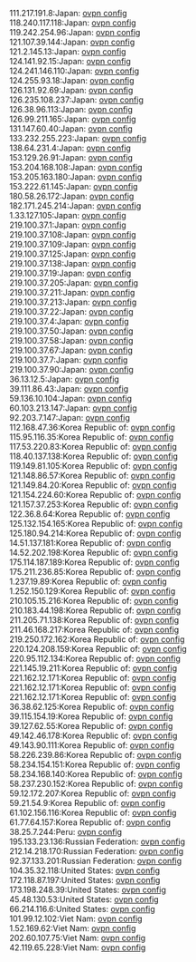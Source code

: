 111.217.191.8:Japan: [ovpn config](vpn/111_217_191_8.ovpn)  
118.240.117.118:Japan: [ovpn config](vpn/118_240_117_118.ovpn)  
119.242.254.96:Japan: [ovpn config](vpn/119_242_254_96.ovpn)  
121.107.39.144:Japan: [ovpn config](vpn/121_107_39_144.ovpn)  
121.2.145.13:Japan: [ovpn config](vpn/121_2_145_13.ovpn)  
124.141.92.15:Japan: [ovpn config](vpn/124_141_92_15.ovpn)  
124.241.146.110:Japan: [ovpn config](vpn/124_241_146_110.ovpn)  
124.255.93.18:Japan: [ovpn config](vpn/124_255_93_18.ovpn)  
126.131.92.69:Japan: [ovpn config](vpn/126_131_92_69.ovpn)  
126.235.108.237:Japan: [ovpn config](vpn/126_235_108_237.ovpn)  
126.38.96.113:Japan: [ovpn config](vpn/126_38_96_113.ovpn)  
126.99.211.165:Japan: [ovpn config](vpn/126_99_211_165.ovpn)  
131.147.60.40:Japan: [ovpn config](vpn/131_147_60_40.ovpn)  
133.232.255.223:Japan: [ovpn config](vpn/133_232_255_223.ovpn)  
138.64.231.4:Japan: [ovpn config](vpn/138_64_231_4.ovpn)  
153.129.26.91:Japan: [ovpn config](vpn/153_129_26_91.ovpn)  
153.204.168.108:Japan: [ovpn config](vpn/153_204_168_108.ovpn)  
153.205.163.180:Japan: [ovpn config](vpn/153_205_163_180.ovpn)  
153.222.61.145:Japan: [ovpn config](vpn/153_222_61_145.ovpn)  
180.58.26.172:Japan: [ovpn config](vpn/180_58_26_172.ovpn)  
182.171.245.214:Japan: [ovpn config](vpn/182_171_245_214.ovpn)  
1.33.127.105:Japan: [ovpn config](vpn/1_33_127_105.ovpn)  
219.100.37.1:Japan: [ovpn config](vpn/219_100_37_1.ovpn)  
219.100.37.108:Japan: [ovpn config](vpn/219_100_37_108.ovpn)  
219.100.37.109:Japan: [ovpn config](vpn/219_100_37_109.ovpn)  
219.100.37.125:Japan: [ovpn config](vpn/219_100_37_125.ovpn)  
219.100.37.138:Japan: [ovpn config](vpn/219_100_37_138.ovpn)  
219.100.37.19:Japan: [ovpn config](vpn/219_100_37_19.ovpn)  
219.100.37.205:Japan: [ovpn config](vpn/219_100_37_205.ovpn)  
219.100.37.211:Japan: [ovpn config](vpn/219_100_37_211.ovpn)  
219.100.37.213:Japan: [ovpn config](vpn/219_100_37_213.ovpn)  
219.100.37.22:Japan: [ovpn config](vpn/219_100_37_22.ovpn)  
219.100.37.4:Japan: [ovpn config](vpn/219_100_37_4.ovpn)  
219.100.37.50:Japan: [ovpn config](vpn/219_100_37_50.ovpn)  
219.100.37.58:Japan: [ovpn config](vpn/219_100_37_58.ovpn)  
219.100.37.67:Japan: [ovpn config](vpn/219_100_37_67.ovpn)  
219.100.37.7:Japan: [ovpn config](vpn/219_100_37_7.ovpn)  
219.100.37.90:Japan: [ovpn config](vpn/219_100_37_90.ovpn)  
36.13.12.5:Japan: [ovpn config](vpn/36_13_12_5.ovpn)  
39.111.86.43:Japan: [ovpn config](vpn/39_111_86_43.ovpn)  
59.136.10.104:Japan: [ovpn config](vpn/59_136_10_104.ovpn)  
60.103.213.147:Japan: [ovpn config](vpn/60_103_213_147.ovpn)  
92.203.7.147:Japan: [ovpn config](vpn/92_203_7_147.ovpn)  
112.168.47.36:Korea Republic of: [ovpn config](vpn/112_168_47_36.ovpn)  
115.95.116.35:Korea Republic of: [ovpn config](vpn/115_95_116_35.ovpn)  
117.53.220.83:Korea Republic of: [ovpn config](vpn/117_53_220_83.ovpn)  
118.40.137.138:Korea Republic of: [ovpn config](vpn/118_40_137_138.ovpn)  
119.149.81.105:Korea Republic of: [ovpn config](vpn/119_149_81_105.ovpn)  
121.148.86.57:Korea Republic of: [ovpn config](vpn/121_148_86_57.ovpn)  
121.149.84.20:Korea Republic of: [ovpn config](vpn/121_149_84_20.ovpn)  
121.154.224.60:Korea Republic of: [ovpn config](vpn/121_154_224_60.ovpn)  
121.157.37.253:Korea Republic of: [ovpn config](vpn/121_157_37_253.ovpn)  
122.36.8.64:Korea Republic of: [ovpn config](vpn/122_36_8_64.ovpn)  
125.132.154.165:Korea Republic of: [ovpn config](vpn/125_132_154_165.ovpn)  
125.180.94.214:Korea Republic of: [ovpn config](vpn/125_180_94_214.ovpn)  
14.51.137.181:Korea Republic of: [ovpn config](vpn/14_51_137_181.ovpn)  
14.52.202.198:Korea Republic of: [ovpn config](vpn/14_52_202_198.ovpn)  
175.114.187.189:Korea Republic of: [ovpn config](vpn/175_114_187_189.ovpn)  
175.211.236.85:Korea Republic of: [ovpn config](vpn/175_211_236_85.ovpn)  
1.237.19.89:Korea Republic of: [ovpn config](vpn/1_237_19_89.ovpn)  
1.252.150.129:Korea Republic of: [ovpn config](vpn/1_252_150_129.ovpn)  
210.105.15.216:Korea Republic of: [ovpn config](vpn/210_105_15_216.ovpn)  
210.183.44.198:Korea Republic of: [ovpn config](vpn/210_183_44_198.ovpn)  
211.205.71.138:Korea Republic of: [ovpn config](vpn/211_205_71_138.ovpn)  
211.46.168.217:Korea Republic of: [ovpn config](vpn/211_46_168_217.ovpn)  
219.250.172.162:Korea Republic of: [ovpn config](vpn/219_250_172_162.ovpn)  
220.124.208.159:Korea Republic of: [ovpn config](vpn/220_124_208_159.ovpn)  
220.95.112.134:Korea Republic of: [ovpn config](vpn/220_95_112_134.ovpn)  
221.145.19.211:Korea Republic of: [ovpn config](vpn/221_145_19_211.ovpn)  
221.162.12.171:Korea Republic of: [ovpn config](vpn/221_162_12_171.ovpn)  
221.162.12.171:Korea Republic of: [ovpn config](vpn/221_162_12_171.ovpn)  
221.162.12.171:Korea Republic of: [ovpn config](vpn/221_162_12_171.ovpn)  
36.38.62.125:Korea Republic of: [ovpn config](vpn/36_38_62_125.ovpn)  
39.115.154.19:Korea Republic of: [ovpn config](vpn/39_115_154_19.ovpn)  
39.127.62.55:Korea Republic of: [ovpn config](vpn/39_127_62_55.ovpn)  
49.142.46.178:Korea Republic of: [ovpn config](vpn/49_142_46_178.ovpn)  
49.143.90.111:Korea Republic of: [ovpn config](vpn/49_143_90_111.ovpn)  
58.226.239.86:Korea Republic of: [ovpn config](vpn/58_226_239_86.ovpn)  
58.234.154.151:Korea Republic of: [ovpn config](vpn/58_234_154_151.ovpn)  
58.234.168.140:Korea Republic of: [ovpn config](vpn/58_234_168_140.ovpn)  
58.237.230.152:Korea Republic of: [ovpn config](vpn/58_237_230_152.ovpn)  
59.12.172.207:Korea Republic of: [ovpn config](vpn/59_12_172_207.ovpn)  
59.21.54.9:Korea Republic of: [ovpn config](vpn/59_21_54_9.ovpn)  
61.102.156.116:Korea Republic of: [ovpn config](vpn/61_102_156_116.ovpn)  
61.77.64.157:Korea Republic of: [ovpn config](vpn/61_77_64_157.ovpn)  
38.25.7.244:Peru: [ovpn config](vpn/38_25_7_244.ovpn)  
195.133.23.136:Russian Federation: [ovpn config](vpn/195_133_23_136.ovpn)  
212.14.218.170:Russian Federation: [ovpn config](vpn/212_14_218_170.ovpn)  
92.37.133.201:Russian Federation: [ovpn config](vpn/92_37_133_201.ovpn)  
104.35.32.118:United States: [ovpn config](vpn/104_35_32_118.ovpn)  
172.118.87.197:United States: [ovpn config](vpn/172_118_87_197.ovpn)  
173.198.248.39:United States: [ovpn config](vpn/173_198_248_39.ovpn)  
45.48.130.53:United States: [ovpn config](vpn/45_48_130_53.ovpn)  
66.214.116.6:United States: [ovpn config](vpn/66_214_116_6.ovpn)  
101.99.12.102:Viet Nam: [ovpn config](vpn/101_99_12_102.ovpn)  
1.52.169.62:Viet Nam: [ovpn config](vpn/1_52_169_62.ovpn)  
202.60.107.75:Viet Nam: [ovpn config](vpn/202_60_107_75.ovpn)  
42.119.65.228:Viet Nam: [ovpn config](vpn/42_119_65_228.ovpn)  
